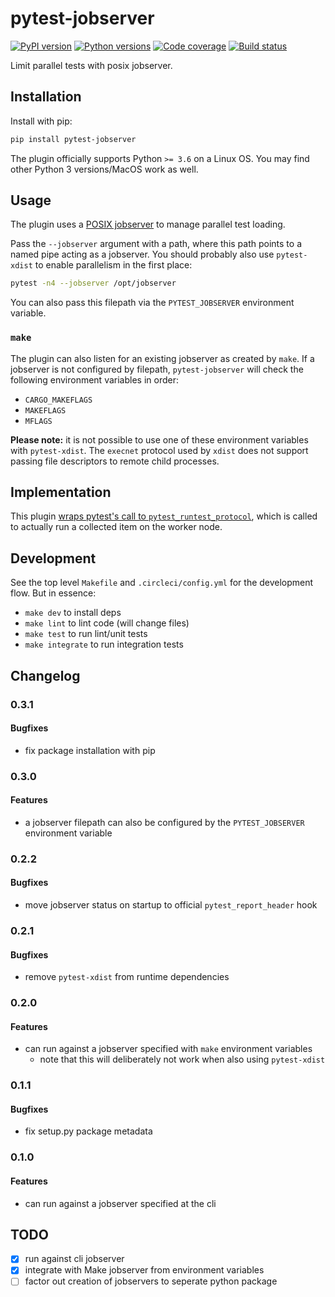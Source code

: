 # pytest-jobserver

[![PyPI version](https://img.shields.io/pypi/v/pytest-jobserver.svg)](https://pypi.org/project/pytest-jobserver)
[![Python versions](https://img.shields.io/pypi/pyversions/pytest-jobserver.svg)](https://pypi.org/project/pytest-jobserver)
[![Code coverage](https://codecov.io/gh/tommilligan/pytest-jobserver/branch/master/graph/badge.svg)](https://codecov.io/gh/tommilligan/pytest-jobserver/branch/master)
[![Build status](https://img.shields.io/circleci/project/github/tommilligan/pytest-jobserver/master.svg)](https://circleci.com/gh/tommilligan/pytest-jobserver)

Limit parallel tests with posix jobserver.

## Installation

Install with pip:

```bash
pip install pytest-jobserver
```

The plugin officially supports Python `>= 3.6` on a Linux OS.
You may find other Python 3 versions/MacOS work as well.

## Usage

The plugin uses a [POSIX jobserver](https://www.gnu.org/software/make/manual/html_node/POSIX-Jobserver.html) to manage parallel test loading.

Pass the `--jobserver` argument with a path, where this path points to a named pipe acting as a jobserver.
You should probably also use `pytest-xdist` to enable parallelism in the first place:

```bash
pytest -n4 --jobserver /opt/jobserver
```

You can also pass this filepath via the `PYTEST_JOBSERVER` environment variable.

### `make`

The plugin can also listen for an existing jobserver as created by `make`.
If a jobserver is not configured by filepath, `pytest-jobserver` will check the following environment variables in order:

- `CARGO_MAKEFLAGS`
- `MAKEFLAGS`
- `MFLAGS`

**Please note:** it is not possible to use one of these environment variables with `pytest-xdist`. The `execnet` protocol used by `xdist` does not support passing file descriptors to remote child processes.

## Implementation

This plugin [wraps pytest's call to `pytest_runtest_protocol`](https://docs.pytest.org/en/latest/reference.html#_pytest.hookspec.pytest_runtest_protocol), which is called to actually run a collected item on the worker node.

## Development

See the top level `Makefile` and `.circleci/config.yml` for the development flow. But in essence:

- `make dev` to install deps
- `make lint` to lint code (will change files)
- `make test` to run lint/unit tests
- `make integrate` to run integration tests

## Changelog

### 0.3.1

#### Bugfixes

- fix package installation with pip

### 0.3.0

#### Features

- a jobserver filepath can also be configured by the `PYTEST_JOBSERVER` environment variable

### 0.2.2

#### Bugfixes

- move jobserver status on startup to official `pytest_report_header` hook

### 0.2.1

#### Bugfixes

- remove `pytest-xdist` from runtime dependencies

### 0.2.0

#### Features

- can run against a jobserver specified with `make` environment variables
  - note that this will deliberately not work when also using `pytest-xdist`

### 0.1.1

#### Bugfixes

- fix setup.py package metadata

### 0.1.0

#### Features

- can run against a jobserver specified at the cli

## TODO

- [x] run against cli jobserver
- [x] integrate with Make jobserver from environment variables
- [ ] factor out creation of jobservers to seperate python package
